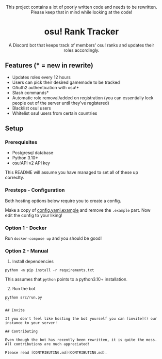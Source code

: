 <div align="center">
  <p>This project contains a lot of poorly written code and needs to be rewritten. Please keep that in mind while looking at the code!</p>
  <h1>osu! Rank Tracker</h1>

<p>A Discord bot that keeps track of members' osu! ranks and updates their roles accordingly.</p>
</div>

## Features (\* = new in rewrite)

- Updates roles every 12 hours
- Users can pick their desired gamemode to be tracked
- OAuth2 authentication with osu!\*
- Slash commands\*
- Automatic role removal/added on registration (you can essentially lock people out of the server until they've registered)
- Blacklist osu! users
- Whitelist osu! users from certain countries

## Setup

### Prerequisites

- Postgresql database
- Python 3.10+
- osu!API v2 API key

This README will assume you have managed to set all of these up correclty.

### Presteps - Configuration

Both hosting options below require you to create a config.

Make a copy of [config.yaml.example](src/config/config.yaml.example) and remove the `.example` part. Now edit the config to your liking!

### Option 1 - Docker

Run `docker-compose up` and you should be good!

### Option 2 - Manual

1. Install dependencies

```
python -m pip install -r requirements.txt
```

This assumes that `python` points to a python3.10+ installation.

2. Run the bot

```
python src/run.py
``

## Invite

If you don't feel like hosting the bot yourself you can [invite]() our instance to your server!

## Contributing

Even though the bot has recently been rewritten, it is quite the mess. All contributions are much appreciated!

Please read [CONTRIBUTING.md](CONTRIBUTING.md).
